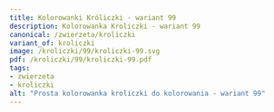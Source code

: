 ```yaml
---
title: Kolorowanki Króliczki - wariant 99
description: Kolorowanka Kroliczki - wariant 99
canonical: /zwierzeta/kroliczki
variant_of: kroliczki
image: /kroliczki/99/kroliczki-99.svg
pdf: /kroliczki/99/kroliczki-99.pdf
tags:
- zwierzeta
- kroliczki
alt: "Prosta kolorowanka kroliczki do kolorowania - wariant 99"
---
```

